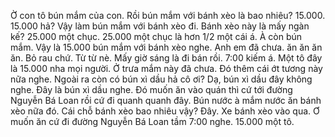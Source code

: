 Ờ con tô bún mắm của con. Rồi bún mắm với bánh xèo là bao nhiêu? 15.000. 15.000 hả? Vậy làm bún mắm với bánh xèo đi. Bánh xèo này là mấy ngàn kế? 25.000 một chục. 25.000 một chục là hơn 1/2 một cái á. À còn bún mắm. Vậy là 15.000 bún mắm với bánh xèo nghe. Anh em đã chưa. ăn ăn ăn ăn. Bỏ rau chứ. Từ từ nè. Mấy giờ sáng là đi bán rồi. 7:00 kiếm á. Một tô đây là 15.000 nha mọi người. Ở trưa mắm này đã chưa. Đó thêm cái ớt tương này nữa nghe. Ngoài ra còn có bún xì dầu hả cô ơi? Dạ, bún xì dầu đây không nghe. Đây là bún xì dầu nghe. Đó muốn ăn vào quán thì cứ tới đường Nguyễn Bá Loan rồi cứ đi quanh quanh đây. Bún nước à mắm nước ăn bánh xèo nữa đó. Cái chỗ bánh xèo bao nhiêu vậy? Đây. Xe bánh xèo vào qua. Ơ muốn ăn cứ đi đường Nguyễn Bá Loan tầm 7:00 nghe. 15.000 một tô.